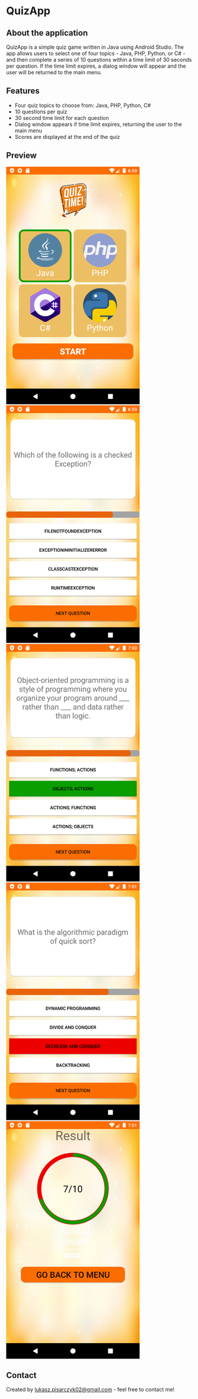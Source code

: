 # QuizApp

## About the application
QuizApp is a simple quiz game written in Java using Android Studio. The app allows users to select one of four topics - Java, PHP, Python, or C# - and then complete a series of 10 questions within a time limit of 30 seconds per question. If the time limit expires, a dialog window will appear and the user will be returned to the main menu.

## Features
- Four quiz topics to choose from: Java, PHP, Python, C#
- 10 questions per quiz
- 30 second time limit for each question
- Dialog window appears if time limit expires, returning the user to the main menu
- Scores are displayed at the end of the quiz

## Preview
<img src="/category.png" width="360" height="640"/> <img src="/game.png" width="360" height="640"/> <img src="/correct.png" width="360" height="640"/> <img src="/wrong.png" width="360" height="640"/> <img src="/results.png" width="360" height="640"/> 

## Contact
Created by [lukasz.pisarczyk02@gmail.com](mailto:lukasz.pisarczyk02@gmail.com) - feel free to contact me!
